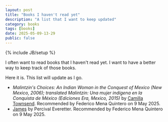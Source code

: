 ```yaml
---
layout: post
title: "Books I haven't read yet"
description: "A list that I want to keep updated"
category: books
tags: [books]
date: 2025-05-09-13-29
public: false
---
```

{% include JB/setup %}

I often want to read books that I haven't read yet. I want to have a better way to keep track of those books.

Here it is. This list will update as I go.

- _Malintzin's Choices: An Indian Woman in the Conquest of Mexico (New Mexico, 2006); translated Malintzin: Una mujer indígena en la Conquista de México (Ediciones Era, Mexico, 2015)_ by [Camilla Townsend](https://en.wikipedia.org/wiki/Camilla_Townsend). Recommended by Federico Mena Quintero on 9 May 2025.
- [James](https://en.wikipedia.org/wiki/James_(novel)) by Percival Everetter. Recommended by Federico Mena Quintero on 9 May 2025.
